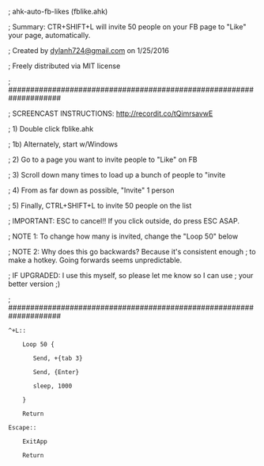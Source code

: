 ; ahk-auto-fb-likes (fblike.ahk)

; Summary: CTR+SHIFT+L will invite 50 people on your FB page to "Like" your page, automatically.

; Created by dylanh724@gmail.com on 1/25/2016

; Freely distributed via MIT license

; ####################################################################

; SCREENCAST INSTRUCTIONS: http://recordit.co/tQimrsavwE 

; 1) Double click fblike.ahk

; 1b) Alternately, start w/Windows

; 2) Go to a page you want to invite people to "Like" on FB

; 3) Scroll down many times to load up a bunch of people to "invite

; 4) From as far down as possible, "Invite" 1 person

; 5) Finally, CTRL+SHIFT+L to invite 50 people on the list

; IMPORTANT: ESC to cancel!! If you click outside, do press ESC ASAP.

; NOTE 1: To change how many is invited, change the "Loop 50" below

; NOTE 2: Why does this go backwards? Because it's consistent enough
;         to make a hotkey. Going forwards seems unpredictable.

; IF UPGRADED: I use this myself, so please let me know so I can use
;              your better version ;)

; ####################################################################

	^+L::

		Loop 50 {
		
		   Send, +{tab 3}
		   
		   Send, {Enter}
		   
		   sleep, 1000
		   
		}   
	
		Return

	Escape::

		ExitApp
		
		Return
